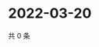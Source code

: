 # 2022-03-20

共 0 条

<!-- BEGIN WEIBO -->
<!-- 最后更新时间 Sun Mar 20 2022 00:01:12 GMT+0800 (China Standard Time) -->

<!-- END WEIBO -->
